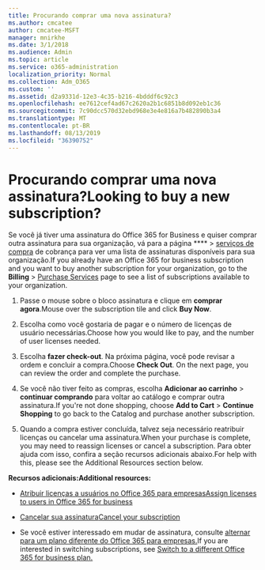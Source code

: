 ```yaml
---
title: Procurando comprar uma nova assinatura?
ms.author: cmcatee
author: cmcatee-MSFT
manager: mnirkhe
ms.date: 3/1/2018
ms.audience: Admin
ms.topic: article
ms.service: o365-administration
localization_priority: Normal
ms.collection: Adm_O365
ms.custom: ''
ms.assetid: d2a9331d-12e3-4c35-b216-4bdddf6c92c3
ms.openlocfilehash: ee7612cef4ad67c2620a2b1c6851b8d092eb1c36
ms.sourcegitcommit: 7c90dcc570d32ebd968e3e4e816a7b482890b3a4
ms.translationtype: MT
ms.contentlocale: pt-BR
ms.lasthandoff: 08/13/2019
ms.locfileid: "36390752"
---
```

# <a name="looking-to-buy-a-new-subscription"></a><span data-ttu-id="2ceb0-102">Procurando comprar uma nova assinatura?</span><span class="sxs-lookup"><span data-stu-id="2ceb0-102">Looking to buy a new subscription?</span></span>

<span data-ttu-id="2ceb0-103">Se você já tiver uma assinatura do Office 365 for Business e quiser comprar outra assinatura para sua organização, vá para a página \*\*\*\* \> [serviços de compra](https://go.microsoft.com/fwlink/p/?linkid=868433) de cobrança para ver uma lista de assinaturas disponíveis para sua organização.</span><span class="sxs-lookup"><span data-stu-id="2ceb0-103">If you already have an Office 365 for business subscription and you want to buy another subscription for your organization, go to the **Billing** \> [Purchase Services](https://go.microsoft.com/fwlink/p/?linkid=868433) page to see a list of subscriptions available to your organization.</span></span>
 
1. <span data-ttu-id="2ceb0-104">Passe o mouse sobre o bloco assinatura e clique em **comprar agora**.</span><span class="sxs-lookup"><span data-stu-id="2ceb0-104">Mouse over the subscription tile and click **Buy Now**.</span></span>

2. <span data-ttu-id="2ceb0-105">Escolha como você gostaria de pagar e o número de licenças de usuário necessárias.</span><span class="sxs-lookup"><span data-stu-id="2ceb0-105">Choose how you would like to pay, and the number of user licenses needed.</span></span>

3. <span data-ttu-id="2ceb0-106">Escolha **fazer check-out**. Na próxima página, você pode revisar a ordem e concluir a compra.</span><span class="sxs-lookup"><span data-stu-id="2ceb0-106">Choose **Check Out**. On the next page, you can review the order and complete the purchase.</span></span>

4. <span data-ttu-id="2ceb0-107">Se você não tiver feito as compras, escolha **Adicionar ao carrinho** \> **continuar comprando** para voltar ao catálogo e comprar outra assinatura.</span><span class="sxs-lookup"><span data-stu-id="2ceb0-107">If you're not done shopping, choose **Add to Cart** \> **Continue Shopping** to go back to the Catalog and purchase another subscription.</span></span> 

5. <span data-ttu-id="2ceb0-108">Quando a compra estiver concluída, talvez seja necessário reatribuir licenças ou cancelar uma assinatura.</span><span class="sxs-lookup"><span data-stu-id="2ceb0-108">When your purchase is complete, you may need to reassign licenses or cancel a subscription.</span></span> <span data-ttu-id="2ceb0-109">Para obter ajuda com isso, confira a seção recursos adicionais abaixo.</span><span class="sxs-lookup"><span data-stu-id="2ceb0-109">For help with this, please see the Additional Resources section below.</span></span>

 <span data-ttu-id="2ceb0-110">**Recursos adicionais:**</span><span class="sxs-lookup"><span data-stu-id="2ceb0-110">**Additional resources:**</span></span>
  
- [<span data-ttu-id="2ceb0-111">Atribuir licenças a usuários no Office 365 para empresas</span><span class="sxs-lookup"><span data-stu-id="2ceb0-111">Assign licenses to users in Office 365 for business</span></span>](https://docs.microsoft.com/en-us/office365/admin/subscriptions-and-billing/assign-licenses-to-users)
    
- [<span data-ttu-id="2ceb0-112">Cancelar sua assinatura</span><span class="sxs-lookup"><span data-stu-id="2ceb0-112">Cancel your subscription</span></span>](https://docs.microsoft.com/en-us/office365/admin/subscriptions-and-billing/cancel-your-subscription)
    
- <span data-ttu-id="2ceb0-113">Se você estiver interessado em mudar de assinatura, consulte [alternar para um plano diferente do Office 365 para empresas.](https://docs.microsoft.com/en-us/office365/admin/subscriptions-and-billing/switch-to-a-different-plan)</span><span class="sxs-lookup"><span data-stu-id="2ceb0-113">If you are interested in switching subscriptions, see [Switch to a different Office 365 for business plan.](https://docs.microsoft.com/en-us/office365/admin/subscriptions-and-billing/switch-to-a-different-plan)</span></span>
